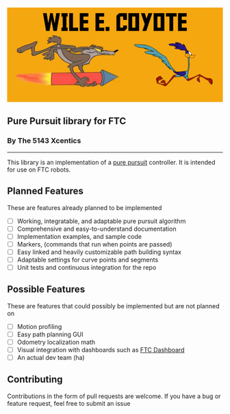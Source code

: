 <p align=center>
  
  ![Coyote](docs/img/promo.png)

  ## Pure Pursuit library for FTC

  ### By The 5143 Xcentics

</p>

---

This library is an implementation of a [pure pursuit](https://www.ri.cmu.edu/pub_files/pub3/coulter_r_craig_1992_1/coulter_r_craig_1992_1.pdf) controller. It is intended for use on FTC robots.

## Planned Features

These are features already planned to be implemented

- [ ] Working, integratable, and adaptable pure pursuit algorithm
- [ ] Comprehensive and easy-to-understand documentation
- [ ] Implementation examples, and sample code
- [ ] Markers, (commands that run when points are passed)
- [ ] Easy linked and heavily customizable path building syntax
- [ ] Adaptable settings for curve points and segments
- [ ] Unit tests and continuous integration for the repo

## Possible Features

These are features that could possibly be implemented but are not planned on

- [ ] Motion profiling
- [ ] Easy path planning GUI
- [ ] Odometry localization math
- [ ] Visual integration with dashboards such as [FTC Dashboard](https://github.com/acmerobotics/ftc-dashboard)
- [ ] An actual dev team (ha)

## Contributing

Contributions in the form of pull requests are welcome. If you have a bug or feature request, feel free to submit an issue
